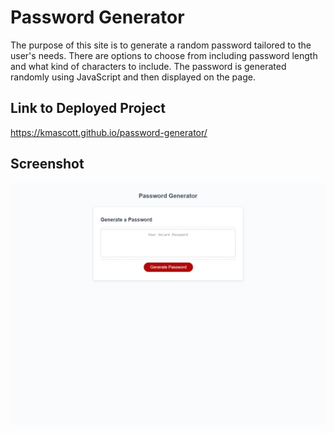# Password Generator

The purpose of this site is to generate a random password tailored to the user's needs. There are options to choose from including password length and what kind of characters to include. The password is generated randomly using JavaScript and then displayed on the page.


## Link to Deployed Project

https://kmascott.github.io/password-generator/


## Screenshot

![screen shot](./assets/images/screencapture-kmascott-github-io-password-generator-2022-04-20-17_13_21.png)